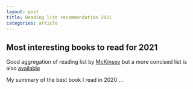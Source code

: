 ```yaml
---
layout: post
title: Reading list recommendation 2021
categories: article
---
```


## Most interesting books to read for 2021

Good aggregation of reading list by [McKinsey](https://www.mckinsey.com/featured-insights/we-know-what-you-are-reading-this-summer?cid=other-eml-alt-mip-mck&hdpid=ddbd7301-ffc5-4bd7-a325-5260401a3949&hctky=10452478&hlkid=ca5e63e1b174463e89e0597eda8b4b30#) but a more concised list is also [available](https://www.mckinsey.com/about-us/new-at-mckinsey-blog/the-2020-shortlist-for-business-book-of-the-year)

My summary of the best book I read in 2020 ... 
